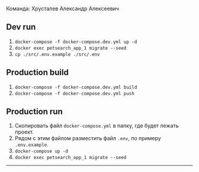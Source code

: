 Команда:
Хрусталев Александр Алексеевич

## Dev run

1. `docker-compose -f docker-compose.dev.yml up -d`
2. `docker exec petsearch_app_1 migrate --seed`
3. `cp ./src/.env.example ./src/.env`

## Production build

1. `docker-compose -f docker-compose.dev.yml build`
2. `docker-compose -f docker-compose.dev.yml push`

## Production run
1. Скопировать файл `docker-compose.yml` в папку, где будет лежать проект.
2. Рядом c этим файлом разместить файл `.env`, по
примеру `.env.example`.
3. `docker-compose up -d`
4. `docker exec petsearch_app_1 migrate --seed`


___

